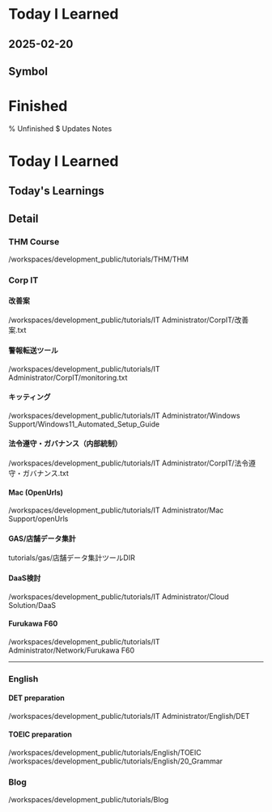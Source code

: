 # Today I Learned

## 2025-02-20

## Symbol
# Finished
% Unfinished
$ Updates Notes

# Today I Learned
## Today's Learnings
## Detail
### THM Course
/workspaces/development_public/tutorials/THM/THM

### Corp IT
#### 改善案
/workspaces/development_public/tutorials/IT Administrator/CorpIT/改善案.txt

#### 警報転送ツール
/workspaces/development_public/tutorials/IT Administrator/CorpIT/monitoring.txt

#### キッティング
/workspaces/development_public/tutorials/IT Administrator/Windows Support/Windows11_Automated_Setup_Guide

#### 法令遵守・ガバナンス（内部統制）
/workspaces/development_public/tutorials/IT Administrator/CorpIT/法令遵守・ガバナンス.txt

#### Mac (OpenUrls)
/workspaces/development_public/tutorials/IT Administrator/Mac Support/openUrls

#### GAS/店舗データ集計
tutorials/gas/店舗データ集計ツールDIR

#### DaaS検討
/workspaces/development_public/tutorials/IT Administrator/Cloud Solution/DaaS

#### Furukawa F60
/workspaces/development_public/tutorials/IT Administrator/Network/Furukawa F60

---

### English
#### DET preparation
/workspaces/development_public/tutorials/IT Administrator/English/DET

#### TOEIC preparation
/workspaces/development_public/tutorials/English/TOEIC
/workspaces/development_public/tutorials/English/20_Grammar

### Blog
/workspaces/development_public/tutorials/Blog


